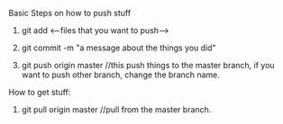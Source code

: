 Basic Steps on how to push stuff
1. git add <--files that you want to push-->

2. git commit -m "a message about the things you did"
3. git push origin master  //this push things to the master branch, if you want to push other branch, change the branch name.

How to get stuff:
1. git pull origin master //pull from the master branch.
